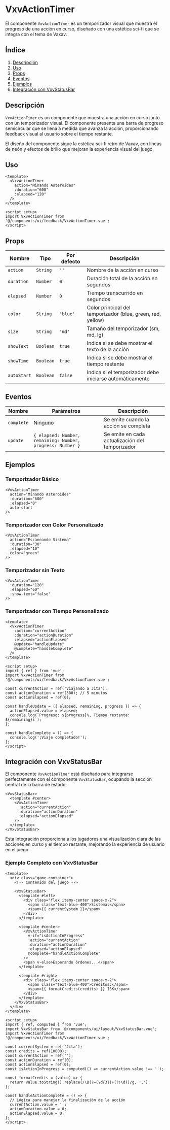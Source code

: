 # VxvActionTimer

El componente `VxvActionTimer` es un temporizador visual que muestra el progreso de una acción en curso, diseñado con una estética sci-fi que se integra con el tema de Vaxav.

## Índice

1. [Descripción](#descripción)
2. [Uso](#uso)
3. [Props](#props)
4. [Eventos](#eventos)
5. [Ejemplos](#ejemplos)
6. [Integración con VxvStatusBar](#integración-con-vxvstatusbar)

## Descripción

`VxvActionTimer` es un componente que muestra una acción en curso junto con un temporizador visual. El componente presenta una barra de progreso semicircular que se llena a medida que avanza la acción, proporcionando feedback visual al usuario sobre el tiempo restante.

El diseño del componente sigue la estética sci-fi retro de Vaxav, con líneas de neón y efectos de brillo que mejoran la experiencia visual del juego.

## Uso

```vue
<template>
  <VxvActionTimer 
    action="Minando Asteroides" 
    :duration="600" 
    :elapsed="120" 
  />
</template>

<script setup>
import VxvActionTimer from '@/components/ui/feedback/VxvActionTimer.vue';
</script>
```

## Props

| Nombre | Tipo | Por defecto | Descripción |
|--------|------|-------------|-------------|
| `action` | `String` | `''` | Nombre de la acción en curso |
| `duration` | `Number` | `0` | Duración total de la acción en segundos |
| `elapsed` | `Number` | `0` | Tiempo transcurrido en segundos |
| `color` | `String` | `'blue'` | Color principal del temporizador (blue, green, red, yellow) |
| `size` | `String` | `'md'` | Tamaño del temporizador (sm, md, lg) |
| `showText` | `Boolean` | `true` | Indica si se debe mostrar el texto de la acción |
| `showTime` | `Boolean` | `true` | Indica si se debe mostrar el tiempo restante |
| `autoStart` | `Boolean` | `false` | Indica si el temporizador debe iniciarse automáticamente |

## Eventos

| Nombre | Parámetros | Descripción |
|--------|------------|-------------|
| `complete` | Ninguno | Se emite cuando la acción se completa |
| `update` | `{ elapsed: Number, remaining: Number, progress: Number }` | Se emite en cada actualización del temporizador |

## Ejemplos

### Temporizador Básico

```vue
<VxvActionTimer 
  action="Minando Asteroides" 
  :duration="600" 
  :elapsed="0" 
  auto-start
/>
```

### Temporizador con Color Personalizado

```vue
<VxvActionTimer 
  action="Escaneando Sistema" 
  :duration="30" 
  :elapsed="10" 
  color="green"
/>
```

### Temporizador sin Texto

```vue
<VxvActionTimer 
  :duration="120" 
  :elapsed="60" 
  :show-text="false"
/>
```

### Temporizador con Tiempo Personalizado

```vue
<template>
  <VxvActionTimer 
    :action="currentAction" 
    :duration="actionDuration" 
    :elapsed="actionElapsed" 
    @update="handleUpdate"
    @complete="handleComplete"
  />
</template>

<script setup>
import { ref } from 'vue';
import VxvActionTimer from '@/components/ui/feedback/VxvActionTimer.vue';

const currentAction = ref('Viajando a Jita');
const actionDuration = ref(300); // 5 minutos
const actionElapsed = ref(0);

const handleUpdate = ({ elapsed, remaining, progress }) => {
  actionElapsed.value = elapsed;
  console.log(`Progreso: ${progress}%, Tiempo restante: ${remaining}s`);
};

const handleComplete = () => {
  console.log('¡Viaje completado!');
};
</script>
```

## Integración con VxvStatusBar

El componente `VxvActionTimer` está diseñado para integrarse perfectamente con el componente `VxvStatusBar`, ocupando la sección central de la barra de estado:

```vue
<VxvStatusBar>
  <template #center>
    <VxvActionTimer 
      :action="currentAction" 
      :duration="actionDuration" 
      :elapsed="actionElapsed" 
    />
  </template>
</VxvStatusBar>
```

Esta integración proporciona a los jugadores una visualización clara de las acciones en curso y el tiempo restante, mejorando la experiencia de usuario en el juego.

### Ejemplo Completo con VxvStatusBar

```vue
<template>
  <div class="game-container">
    <!-- Contenido del juego -->
    
    <VxvStatusBar>
      <template #left>
        <div class="flex items-center space-x-2">
          <span class="text-blue-400">Sistema:</span>
          <span>{{ currentSystem }}</span>
        </div>
      </template>
      
      <template #center>
        <VxvActionTimer 
          v-if="isActionInProgress"
          :action="currentAction" 
          :duration="actionDuration" 
          :elapsed="actionElapsed" 
          @complete="handleActionComplete"
        />
        <span v-else>Esperando órdenes...</span>
      </template>
      
      <template #right>
        <div class="flex items-center space-x-2">
          <span class="text-blue-400">Créditos:</span>
          <span>{{ formatCredits(credits) }} ISK</span>
        </div>
      </template>
    </VxvStatusBar>
  </div>
</template>

<script setup>
import { ref, computed } from 'vue';
import VxvStatusBar from '@/components/ui/layout/VxvStatusBar.vue';
import VxvActionTimer from '@/components/ui/feedback/VxvActionTimer.vue';

const currentSystem = ref('Jita');
const credits = ref(10000);
const currentAction = ref('');
const actionDuration = ref(0);
const actionElapsed = ref(0);
const isActionInProgress = computed(() => currentAction.value !== '');

const formatCredits = (value) => {
  return value.toString().replace(/\B(?=(\d{3})+(?!\d))/g, ',');
};

const handleActionComplete = () => {
  // Lógica para manejar la finalización de la acción
  currentAction.value = '';
  actionDuration.value = 0;
  actionElapsed.value = 0;
};
</script>
```
